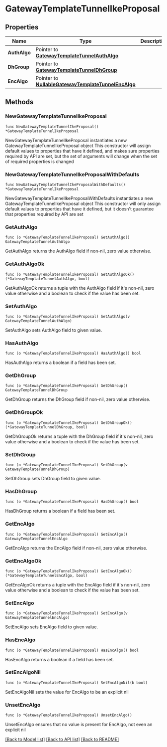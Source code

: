 # GatewayTemplateTunnelIkeProposal

## Properties

Name | Type | Description | Notes
------------ | ------------- | ------------- | -------------
**AuthAlgo** | Pointer to [**GatewayTemplateTunnelAuthAlgo**](GatewayTemplateTunnelAuthAlgo.md) |  | [optional] 
**DhGroup** | Pointer to [**GatewayTemplateTunnelDhGroup**](GatewayTemplateTunnelDhGroup.md) |  | [optional] [default to GATEWAYTEMPLATETUNNELDHGROUP__14]
**EncAlgo** | Pointer to [**NullableGatewayTemplateTunnelEncAlgo**](GatewayTemplateTunnelEncAlgo.md) |  | [optional] [default to GATEWAYTEMPLATETUNNELENCALGO_AES256]

## Methods

### NewGatewayTemplateTunnelIkeProposal

`func NewGatewayTemplateTunnelIkeProposal() *GatewayTemplateTunnelIkeProposal`

NewGatewayTemplateTunnelIkeProposal instantiates a new GatewayTemplateTunnelIkeProposal object
This constructor will assign default values to properties that have it defined,
and makes sure properties required by API are set, but the set of arguments
will change when the set of required properties is changed

### NewGatewayTemplateTunnelIkeProposalWithDefaults

`func NewGatewayTemplateTunnelIkeProposalWithDefaults() *GatewayTemplateTunnelIkeProposal`

NewGatewayTemplateTunnelIkeProposalWithDefaults instantiates a new GatewayTemplateTunnelIkeProposal object
This constructor will only assign default values to properties that have it defined,
but it doesn't guarantee that properties required by API are set

### GetAuthAlgo

`func (o *GatewayTemplateTunnelIkeProposal) GetAuthAlgo() GatewayTemplateTunnelAuthAlgo`

GetAuthAlgo returns the AuthAlgo field if non-nil, zero value otherwise.

### GetAuthAlgoOk

`func (o *GatewayTemplateTunnelIkeProposal) GetAuthAlgoOk() (*GatewayTemplateTunnelAuthAlgo, bool)`

GetAuthAlgoOk returns a tuple with the AuthAlgo field if it's non-nil, zero value otherwise
and a boolean to check if the value has been set.

### SetAuthAlgo

`func (o *GatewayTemplateTunnelIkeProposal) SetAuthAlgo(v GatewayTemplateTunnelAuthAlgo)`

SetAuthAlgo sets AuthAlgo field to given value.

### HasAuthAlgo

`func (o *GatewayTemplateTunnelIkeProposal) HasAuthAlgo() bool`

HasAuthAlgo returns a boolean if a field has been set.

### GetDhGroup

`func (o *GatewayTemplateTunnelIkeProposal) GetDhGroup() GatewayTemplateTunnelDhGroup`

GetDhGroup returns the DhGroup field if non-nil, zero value otherwise.

### GetDhGroupOk

`func (o *GatewayTemplateTunnelIkeProposal) GetDhGroupOk() (*GatewayTemplateTunnelDhGroup, bool)`

GetDhGroupOk returns a tuple with the DhGroup field if it's non-nil, zero value otherwise
and a boolean to check if the value has been set.

### SetDhGroup

`func (o *GatewayTemplateTunnelIkeProposal) SetDhGroup(v GatewayTemplateTunnelDhGroup)`

SetDhGroup sets DhGroup field to given value.

### HasDhGroup

`func (o *GatewayTemplateTunnelIkeProposal) HasDhGroup() bool`

HasDhGroup returns a boolean if a field has been set.

### GetEncAlgo

`func (o *GatewayTemplateTunnelIkeProposal) GetEncAlgo() GatewayTemplateTunnelEncAlgo`

GetEncAlgo returns the EncAlgo field if non-nil, zero value otherwise.

### GetEncAlgoOk

`func (o *GatewayTemplateTunnelIkeProposal) GetEncAlgoOk() (*GatewayTemplateTunnelEncAlgo, bool)`

GetEncAlgoOk returns a tuple with the EncAlgo field if it's non-nil, zero value otherwise
and a boolean to check if the value has been set.

### SetEncAlgo

`func (o *GatewayTemplateTunnelIkeProposal) SetEncAlgo(v GatewayTemplateTunnelEncAlgo)`

SetEncAlgo sets EncAlgo field to given value.

### HasEncAlgo

`func (o *GatewayTemplateTunnelIkeProposal) HasEncAlgo() bool`

HasEncAlgo returns a boolean if a field has been set.

### SetEncAlgoNil

`func (o *GatewayTemplateTunnelIkeProposal) SetEncAlgoNil(b bool)`

 SetEncAlgoNil sets the value for EncAlgo to be an explicit nil

### UnsetEncAlgo
`func (o *GatewayTemplateTunnelIkeProposal) UnsetEncAlgo()`

UnsetEncAlgo ensures that no value is present for EncAlgo, not even an explicit nil

[[Back to Model list]](../README.md#documentation-for-models) [[Back to API list]](../README.md#documentation-for-api-endpoints) [[Back to README]](../README.md)


